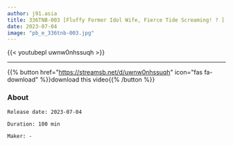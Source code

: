 ```yaml
---
author: j91.asia
title: 336TNB-003 [Fluffy Former Idol Wife, Fierce Tide Screaming! ? ] I Don’t Have Any Experience, And I Want To Be Bullied A Little.
date: 2023-07-04
image: "pb_e_336tnb-003.jpg"
---
```



{{< youtubepl uwnw0nhssuqh >}}
___

{{% button href="https://streamsb.net/d/uwnw0nhssuqh" icon="fas fa-download" %}}download this video{{% /button %}}
### About

`Release date: 2023-07-04`

`Duration: 100 min`

`Maker:	-`
